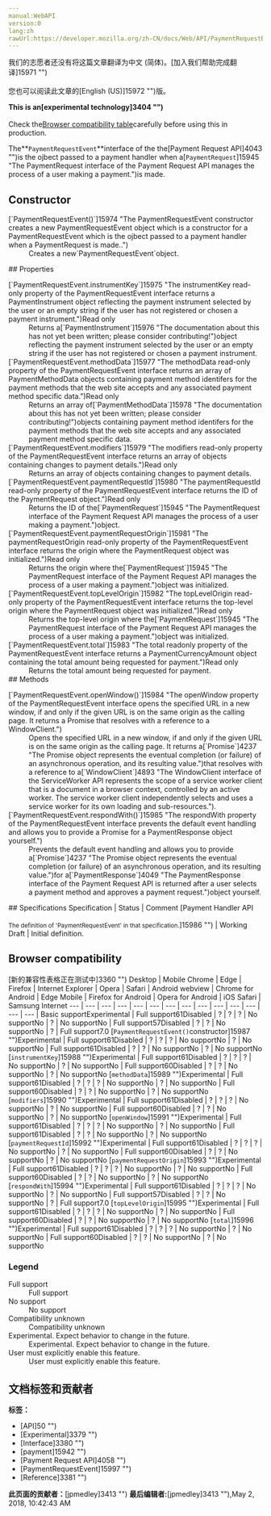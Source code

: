 ```yaml
---
manual:WebAPI
version:0
lang:zh
rawUrl:https://developer.mozilla.org/zh-CN/docs/Web/API/PaymentRequestEvent
---
```




<bdi>我们的志愿者还没有将这篇文章翻译为<bdi>中文 (简体)</bdi>。[加入我们帮助完成翻译]15971 "")<br></br>您也可以阅读此文章的[English (US)]15972 "")版。</bdi>






**This is an[experimental technology]3404 "")**<br></br>Check the[Browser compatibility table](%2984#Browser_compatibility "")carefully before using this in production.




The**`PaymentRequestEvent`**interface of the the[Payment Request API]4043 "")is the ojbect passed to a payment handler when a[`PaymentRequest`]15945 "The PaymentRequest interface of the Payment Request API manages the process of a user making a payment.")is made.


## Constructor<a name="Constructor"></a>
<dl><dt>[`PaymentRequestEvent()`]15974 "The PaymentRequestEvent constructor creates a new PaymentRequestEvent object which is a constructor for a PaymentRequestEvent which is the ojbect passed to a payment handler when a PaymentRequest is made..")<i></i></dt><dd>Creates a new`PaymentRequestEvent`object.</dd></dl>
## Properties<a name="Properties"></a>
<dl><dt>[`PaymentRequestEvent.instrumentKey`]15975 "The instrumentKey read-only property of the PaymentRequestEvent interface returns a PaymentInstrument object reflecting the payment instrument selected by the user or an empty string if the user has not registered or chosen a payment instrument.")Read only<i></i></dt><dd>Returns a[`PaymentInstrument`]15976 "The documentation about this has not yet been written; please consider contributing!")object reflecting the payment instrument selected by the user or an empty string if the user has not registered or chosen a payment instrument.</dd><dt>[`PaymentRequestEvent.methodData`]15977 "The methodData read-only property of the PaymentRequestEvent interface returns an array of PaymentMethodData objects containing payment method identifers for the payment methods that the web site accepts and any associated payment method specific data.")Read only<i></i></dt><dd>Returns an array of[`PaymentMethodData`]15978 "The documentation about this has not yet been written; please consider contributing!")objects containing payment method identifers for the payment methods that the web site accepts and any associated payment method specific data.</dd><dt>[`PaymentRequestEvent.modifiers`]15979 "The modifiers read-only property of the PaymentRequestEvent interface returns an array of objects containing changes to payment details.")Read only<i></i></dt><dd>Returns an array of objects containing changes to payment details.</dd><dt>[`PaymentRequestEvent.paymentRequestId`]15980 "The paymentRequestId read-only property of the PaymentRequestEvent interface returns the ID of the PaymentRequest object.")Read only<i></i></dt><dd>Returns the ID of the[`PaymentRequest`]15945 "The PaymentRequest interface of the Payment Request API manages the process of a user making a payment.")object.</dd><dt>[`PaymentRequestEvent.paymentRequestOrigin`]15981 "The paymentRequestOrigin read-only property of the PaymentRequestEvent interface returns the origin where the PaymentRequest object was initialized.")Read only<i></i></dt><dd>Returns the origin where the[`PaymentRequest`]15945 "The PaymentRequest interface of the Payment Request API manages the process of a user making a payment.")object was initialized.</dd><dt>[`PaymentRequestEvent.topLevelOrigin`]15982 "The topLevelOrigin read-only property of the PaymentRequestEvent interface returns the top-level origin where the PaymentRequest object was initialized.")Read only<i></i></dt><dd>Returns the top-level origin where the[`PaymentRequest`]15945 "The PaymentRequest interface of the Payment Request API manages the process of a user making a payment.")object was initialized.</dd><dt>[`PaymentRequestEvent.total`]15983 "The total readonly property of the PaymentRequestEvent interface returns a PaymentCurrencyAmount object containing the total amount being requested for payment.")Read only<i></i></dt><dd>Returns the total amount being requested for payment.</dd><dt>
## Methods<a name="Methods"></a>
</dt></dl><dl><dt>[`PaymentRequestEvent.openWindow()`]15984 "The openWindow property of the PaymentRequestEvent interface opens the specified URL in a new window, if and only if the given URL is on the same origin as the calling page. It returns a Promise that resolves with a reference to a WindowClient.")<i></i></dt><dd>Opens the specified URL in a new window, if and only if the given URL is on the same origin as the calling page. It returns a[`Promise`]4237 "The Promise object represents the eventual completion (or failure) of an asynchronous operation, and its resulting value.")that resolves with a reference to a[`WindowClient`]4893 "The WindowClient interface of the ServiceWorker API represents the scope of a service worker client that is a document in a browser context, controlled by an active worker. The service worker client independently selects and uses a service worker for its own loading and sub-resources.").</dd><dt>[`PaymentRequestEvent.respondWith()`]15985 "The respondWith property of the PaymentRequestEvent interface prevents the default event handling and allows you to provide a Promise for a PaymentResponse object yourself.")<i></i></dt><dd>Prevents the default event handling and allows you to provide a[`Promise`]4237 "The Promise object represents the eventual completion (or failure) of an asynchronous operation, and its resulting value.")for a[`PaymentResponse`]4049 "The PaymentResponse interface of the Payment Request API is returned after a user selects a payment method and approves a payment request.")object yourself.</dd></dl>
## Specifications<a name="Specifications"></a>
Specification | Status | Comment 
[Payment Handler API<br></br><small>The definition of &#39;PaymentRequestEvent&#39; in that specification.</small>]15986 "") | Working Draft | Initial definition. 


## Browser compatibility<a name="Browser_compatibility"></a>
[新的兼容性表格正在测试中<i></i>]3360 "")
<abbr>Desktop<i></i></abbr> | <abbr>Mobile<i></i></abbr> 
<abbr>Chrome<i></i></abbr> | <abbr>Edge<i></i></abbr> | <abbr>Firefox<i></i></abbr> | <abbr>Internet Explorer<i></i></abbr> | <abbr>Opera<i></i></abbr> | <abbr>Safari<i></i></abbr> | <abbr>Android webview<i></i></abbr> | <abbr>Chrome for Android<i></i></abbr> | <abbr>Edge Mobile<i></i></abbr> | <abbr>Firefox for Android<i></i></abbr> | <abbr>Opera for Android<i></i></abbr> | <abbr>iOS Safari<i></i></abbr> | <abbr>Samsung Internet<i></i></abbr> 
 ---  |  ---  |  ---  |  ---  |  ---  |  ---  |  ---  |  ---  |  ---  |  ---  |  ---  |  ---  |  ---  |  ---  | 
Basic support<abbr>Experimental<i></i></abbr> | <abbr>Full support</abbr>61<abbr>Disabled<i></i></abbr> | <abbr>?</abbr> | <abbr>?</abbr> | <abbr>?</abbr> | <abbr>No support</abbr>No | <abbr>?</abbr> | <abbr>No support</abbr>No | <abbr>Full support</abbr>57<abbr>Disabled<i></i></abbr> | <abbr>?</abbr> | <abbr>?</abbr> | <abbr>No support</abbr>No | <abbr>?</abbr> | <abbr>Full support</abbr>7.0 
[`PaymentRequestEvent()`constructor]15987 "")<abbr>Experimental<i></i></abbr> | <abbr>Full support</abbr>61<abbr>Disabled<i></i></abbr> | <abbr>?</abbr> | <abbr>?</abbr> | <abbr>?</abbr> | <abbr>No support</abbr>No | <abbr>?</abbr> | <abbr>No support</abbr>No | <abbr>Full support</abbr>61<abbr>Disabled<i></i></abbr> | <abbr>?</abbr> | <abbr>?</abbr> | <abbr>No support</abbr>No | <abbr>?</abbr> | <abbr>No support</abbr>No 
[`instrumentKey`]15988 "")<abbr>Experimental<i></i></abbr> | <abbr>Full support</abbr>61<abbr>Disabled<i></i></abbr> | <abbr>?</abbr> | <abbr>?</abbr> | <abbr>?</abbr> | <abbr>No support</abbr>No | <abbr>?</abbr> | <abbr>No support</abbr>No | <abbr>Full support</abbr>60<abbr>Disabled<i></i></abbr> | <abbr>?</abbr> | <abbr>?</abbr> | <abbr>No support</abbr>No | <abbr>?</abbr> | <abbr>No support</abbr>No 
[`methodData`]15989 "")<abbr>Experimental<i></i></abbr> | <abbr>Full support</abbr>61<abbr>Disabled<i></i></abbr> | <abbr>?</abbr> | <abbr>?</abbr> | <abbr>?</abbr> | <abbr>No support</abbr>No | <abbr>?</abbr> | <abbr>No support</abbr>No | <abbr>Full support</abbr>60<abbr>Disabled<i></i></abbr> | <abbr>?</abbr> | <abbr>?</abbr> | <abbr>No support</abbr>No | <abbr>?</abbr> | <abbr>No support</abbr>No 
[`modifiers`]15990 "")<abbr>Experimental<i></i></abbr> | <abbr>Full support</abbr>61<abbr>Disabled<i></i></abbr> | <abbr>?</abbr> | <abbr>?</abbr> | <abbr>?</abbr> | <abbr>No support</abbr>No | <abbr>?</abbr> | <abbr>No support</abbr>No | <abbr>Full support</abbr>60<abbr>Disabled<i></i></abbr> | <abbr>?</abbr> | <abbr>?</abbr> | <abbr>No support</abbr>No | <abbr>?</abbr> | <abbr>No support</abbr>No 
[`openWindow`]15991 "")<abbr>Experimental<i></i></abbr> | <abbr>Full support</abbr>61<abbr>Disabled<i></i></abbr> | <abbr>?</abbr> | <abbr>?</abbr> | <abbr>?</abbr> | <abbr>No support</abbr>No | <abbr>?</abbr> | <abbr>No support</abbr>No | <abbr>Full support</abbr>61<abbr>Disabled<i></i></abbr> | <abbr>?</abbr> | <abbr>?</abbr> | <abbr>No support</abbr>No | <abbr>?</abbr> | <abbr>No support</abbr>No 
[`paymentRequestId`]15992 "")<abbr>Experimental<i></i></abbr> | <abbr>Full support</abbr>61<abbr>Disabled<i></i></abbr> | <abbr>?</abbr> | <abbr>?</abbr> | <abbr>?</abbr> | <abbr>No support</abbr>No | <abbr>?</abbr> | <abbr>No support</abbr>No | <abbr>Full support</abbr>60<abbr>Disabled<i></i></abbr> | <abbr>?</abbr> | <abbr>?</abbr> | <abbr>No support</abbr>No | <abbr>?</abbr> | <abbr>No support</abbr>No 
[`paymentRequestOrigin`]15993 "")<abbr>Experimental<i></i></abbr> | <abbr>Full support</abbr>61<abbr>Disabled<i></i></abbr> | <abbr>?</abbr> | <abbr>?</abbr> | <abbr>?</abbr> | <abbr>No support</abbr>No | <abbr>?</abbr> | <abbr>No support</abbr>No | <abbr>Full support</abbr>60<abbr>Disabled<i></i></abbr> | <abbr>?</abbr> | <abbr>?</abbr> | <abbr>No support</abbr>No | <abbr>?</abbr> | <abbr>No support</abbr>No 
[`respondWith`]15994 "")<abbr>Experimental<i></i></abbr> | <abbr>Full support</abbr>61<abbr>Disabled<i></i></abbr> | <abbr>?</abbr> | <abbr>?</abbr> | <abbr>?</abbr> | <abbr>No support</abbr>No | <abbr>?</abbr> | <abbr>No support</abbr>No | <abbr>Full support</abbr>57<abbr>Disabled<i></i></abbr> | <abbr>?</abbr> | <abbr>?</abbr> | <abbr>No support</abbr>No | <abbr>?</abbr> | <abbr>Full support</abbr>7.0 
[`topLevelOrigin`]15995 "")<abbr>Experimental<i></i></abbr> | <abbr>Full support</abbr>61<abbr>Disabled<i></i></abbr> | <abbr>?</abbr> | <abbr>?</abbr> | <abbr>?</abbr> | <abbr>No support</abbr>No | <abbr>?</abbr> | <abbr>No support</abbr>No | <abbr>Full support</abbr>60<abbr>Disabled<i></i></abbr> | <abbr>?</abbr> | <abbr>?</abbr> | <abbr>No support</abbr>No | <abbr>?</abbr> | <abbr>No support</abbr>No 
[`total`]15996 "")<abbr>Experimental<i></i></abbr> | <abbr>Full support</abbr>61<abbr>Disabled<i></i></abbr> | <abbr>?</abbr> | <abbr>?</abbr> | <abbr>?</abbr> | <abbr>No support</abbr>No | <abbr>?</abbr> | <abbr>No support</abbr>No | <abbr>Full support</abbr>60<abbr>Disabled<i></i></abbr> | <abbr>?</abbr> | <abbr>?</abbr> | <abbr>No support</abbr>No | <abbr>?</abbr> | <abbr>No support</abbr>No 


### Legend<a name="Legend"></a>
<dl><dt><abbr>Full support</abbr></dt><dd>Full support</dd><dt><abbr>No support</abbr></dt><dd>No support</dd><dt><abbr>Compatibility unknown</abbr></dt><dd>Compatibility unknown</dd><dt><abbr>Experimental. Expect behavior to change in the future.<i></i></abbr></dt><dd>Experimental. Expect behavior to change in the future.</dd><dt><abbr>User must explicitly enable this feature.<i></i></abbr></dt><dd>User must explicitly enable this feature.</dd></dl>



## 文档标签和贡献者
**标签：**
* [API]50 "")
* [Experimental]3379 "")
* [Interface]3380 "")
* [payment]15942 "")
* [Payment Request API]4058 "")
* [PaymentRequestEvent]15997 "")
* [Reference]3381 "")

**此页面的贡献者：**[jpmedley]3413 "")
**最后编辑者:**[jpmedley]3413 ""),<time>May 2, 2018, 10:42:43 AM</time>


